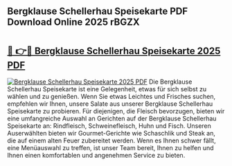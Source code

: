 ## Bergklause Schellerhau Speisekarte PDF Download Online 2025 rBGZX

# <h2><a href="http://gc7q48.nevu.top/?p=Bergklause+Schellerhau+Speisekarte">🔗 👉🔴 Bergklause Schellerhau Speisekarte 2025 PDF</a></h2>

[![Bergklause Schellerhau Speisekarte 2025 PDF](https://i.imgur.com/dBaPXMq.png)](http://gc7q48.nevu.top/?p=Bergklause+Schellerhau+Speisekarte)
Die Bergklause Schellerhau Speisekarte ist eine Gelegenheit, etwas für sich selbst zu wählen und zu genießen. Wenn Sie etwas Leichtes und Frisches suchen, empfehlen wir Ihnen, unsere Salate aus unserer Bergklause Schellerhau Speisekarte zu probieren. Für diejenigen, die Fleisch bevorzugen, bieten wir eine umfangreiche Auswahl an Gerichten auf der Bergklause Schellerhau Speisekarte an: Rindfleisch, Schweinefleisch, Huhn und Fisch. Unseren Auserwählten bieten wir Gourmet-Gerichte wie Schaschlik und Steak an, die auf einem alten Feuer zubereitet werden. Wenn es Ihnen schwer fällt, eine Menüauswahl zu treffen, ist unser Team bereit, Ihnen zu helfen und Ihnen einen komfortablen und angenehmen Service zu bieten.
